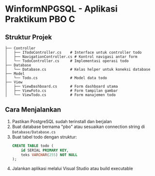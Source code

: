 # WinformNPGSQL - Aplikasi Praktikum PBO C
## Struktur Projek
```
├── Controller
│   ├── ITodoController.cs    # Interface untuk controller todo
│   ├── NavigationController.cs # Kontrol navigasi antar form
│   └── TodoController.cs     # Implementasi operasi todo
├── Database
│   └── Database.cs           # Kelas helper untuk koneksi database
├── Model
│   └── Todo.cs               # Model data todo
├── View
│   ├── ViewDashboard.cs      # Form dashboard utama
│   ├── ViewFoto.cs           # Form tampilan gambar
│   └── ViewTodo.cs           # Form manajemen todo
```

## Cara Menjalankan
1. Pastikan PostgreSQL sudah terinstall dan berjalan
2. Buat database bernama "pbo" atau sesuaikan connection string di `Database/Database.cs`
3. Buat tabel todo dengan struktur:
   ```sql
   CREATE TABLE todo (
       id SERIAL PRIMARY KEY,
       teks VARCHAR(255) NOT NULL
   );
   ```
4. Jalankan aplikasi melalui Visual Studio atau build executable
